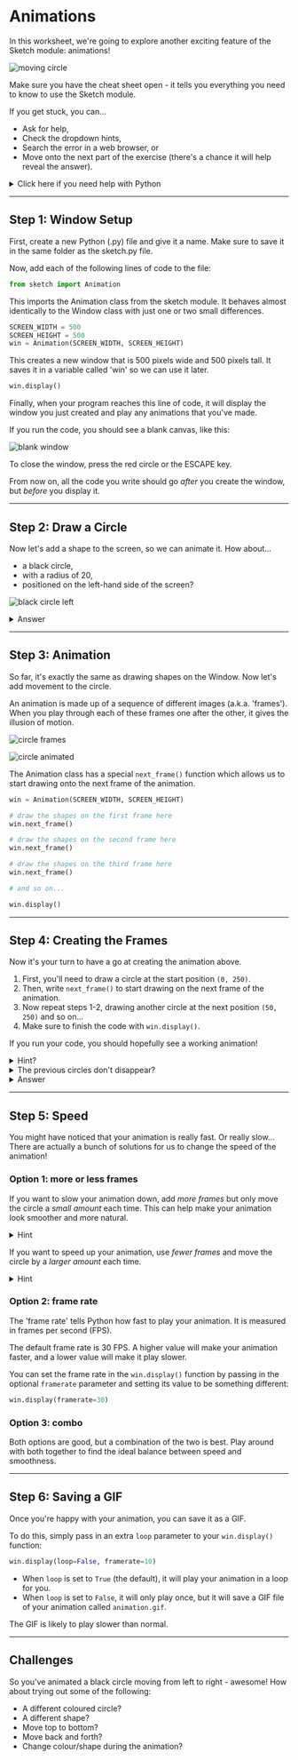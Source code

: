 # Animations

In this worksheet, we're going to explore another exciting feature of the Sketch module: animations!

![moving circle](../../.data/moving_circle.gif)

Make sure you have the cheat sheet open - it tells you everything you need to know to use the Sketch module.

If you get stuck, you can...
* Ask for help,
* Check the dropdown hints,
* Search the error in a web browser, or
* Move onto the next part of the exercise
  (there's a chance it will help reveal the answer).

<details>
    <summary>Click here if you need help with Python</summary>

The following resources may be useful for this worksheet:
* [variables](https://www.w3schools.com/python/python_variables.asp)
* [arrays (lists)](https://www.w3schools.com/python/python_lists.asp)
* [for loops (particularly nested loops)](https://www.w3schools.com/python/python_for_loops.asp)
</details>


---

## Step 1: Window Setup

First, create a new Python (.py) file and give it a name.
Make sure to save it in the same folder as the sketch.py file.

Now, add each of the following lines of code to the file:

```python
from sketch import Animation
```

This imports the Animation class from the sketch module.
It behaves almost identically to the Window class with just one or two small differences.

```python
SCREEN_WIDTH = 500
SCREEN_HEIGHT = 500
win = Animation(SCREEN_WIDTH, SCREEN_HEIGHT)
```

This creates a new window that is 500 pixels wide and 500 pixels tall.
It saves it in a variable called 'win' so we can use it later.

```python
win.display()
```

Finally, when your program reaches this line of code, it will display the window you just created 
and play any animations that you've made. 

If you run the code, you should see a blank canvas, like this:

![blank window](../../.data/blank_window.png)

To close the window, press the red circle or the ESCAPE key.

From now on, all the code you write should go _after_ you create the window, but _before_ you display it.


---

## Step 2: Draw a Circle

Now let's add a shape to the screen, so we can animate it.
How about...
* a black circle,
* with a radius of 20,
* positioned on the left-hand side of the screen?

![black circle left](../../.data/black_circle_left.JPEG)

<details>
    <summary>Answer</summary>

```python
from sketch import Animation

SCREEN_WIDTH = 500
SCREEN_HEIGHT = 500
win = Animation(SCREEN_WIDTH, SCREEN_HEIGHT)

black = [0, 0, 0]
centre = [0, SCREEN_HEIGHT / 2]
radius = 20

win.circle(black, centre, radius)
win.display()
```
</details>


---

## Step 3: Animation

So far, it's exactly the same as drawing shapes on the Window.
Now let's add movement to the circle.

An animation is made up of a sequence of different images (a.k.a. 'frames').
When you play through each of these frames one after the other, it gives the illusion of motion.

![circle frames](../../.data/circle_frames_clear.jpg)

![circle animated](../../.data/circle_animated.gif)

The Animation class has a special `next_frame()` function which allows us to start drawing onto the next frame of the animation.

```python
win = Animation(SCREEN_WIDTH, SCREEN_HEIGHT)

# draw the shapes on the first frame here
win.next_frame()

# draw the shapes on the second frame here
win.next_frame()

# draw the shapes on the third frame here
win.next_frame()

# and so on...

win.display()
```


---

## Step 4: Creating the Frames

Now it's your turn to have a go at creating the animation above.

1. First, you'll need to draw a circle at the start position `(0, 250)`.
2. Then, write `next_frame()` to start drawing on the next frame of the animation.
3. Now repeat steps 1-2, drawing another circle at the next position `(50, 250)` and so on...
4. Make sure to finish the code with `win.display()`.

If you run your code, you should hopefully see a working animation!

<details>
    <summary>Hint?</summary>

![circle frames](../../.data/circle_next_frame.jpg)
</details>

<details>
    <summary>The previous circles don't disappear?</summary>

Does your animation look something like this?
Or maybe there are just lots of circles that don't appear to animate at all?

![circle animation](../../.data/circle_animation_problem.gif)

This is because `next_frame()` doesn't create a blank window for you.
It actually makes a copy of the shapes on the previous frame.
Can you think of a way of clearing the window yourself by drawing a white rectangle on top of the screen?
</details>

<details>
    <summary>Answer</summary>

```python
from sketch import Animation

# First, create the window.
SCREEN_WIDTH = 500
SCREEN_HEIGHT = 500
win = Animation(SCREEN_WIDTH, SCREEN_HEIGHT)

# Let's define some helpful variables.
black = [0, 0, 0]
white = [255, 255, 255]
radius = 10
x = 0
y = SCREEN_HEIGHT / 2

# Use a FOR loop to repeat 10 times.
for i in range(10):
    # Cover up the screen completely with a white rectangle. 
    win.rectangle(white, [0, 0], SCREEN_WIDTH, SCREEN_HEIGHT)
    # Find the new position for the centre of the circle (the y position never changes).
    x = x + 50
    win.circle(black, [x, y], radius)
    # Move onto the next frame of the animation.
    win.next_frame()

win.display()
```
</details>


---

## Step 5: Speed

You might have noticed that your animation is really fast.
Or really slow...
There are actually a bunch of solutions for us to change the speed of the animation!

### Option 1: more or less frames

If you want to slow your animation down, add _more frames_ but only move the circle a _small amount_ each time.
This can help make your animation look smoother and more natural.

<details>
    <summary>Hint</summary>

Try repeating the loop 500 times, moving the circle just 1 pixel to the right each time.
</details>

If you want to speed up your animation, use _fewer frames_ and move the circle by a _larger amount_ each time.

<details>
    <summary>Hint</summary>

Try repeating the loop just 5 times, but move the circle 100 pixels to the right every frame.
It might get a bit crazy.
</details>

### Option 2: frame rate

The 'frame rate' tells Python how fast to play your animation.
It is measured in frames per second (FPS).

The default frame rate is 30 FPS.
A higher value will make your animation faster, and a lower value will make it play slower.

You can set the frame rate in the `win.display()` function by passing in the optional `framerate` parameter and setting its value to be something different:

```python
win.display(framerate=30)
```

### Option 3: combo

Both options are good, but a combination of the two is best.
Play around with both together to find the ideal balance between speed and smoothness.


---

## Step 6: Saving a GIF

Once you're happy with your animation, you can save it as a GIF.

To do this, simply pass in an extra `loop` parameter to your `win.display()` function:

```python
win.display(loop=False, framerate=10)
```

* When `loop` is set to `True` (the default), it will play your animation in a loop for you.
* When `loop` is set to `False`, it will only play once, but it will save a GIF file of your animation called `animation.gif`.

The GIF is likely to play slower than normal.

---

## Challenges

So you've animated a black circle moving from left to right - awesome!
How about trying out some of the following:
* A different coloured circle?
* A different shape?
* Move top to bottom?
* Move back and forth?
* Change colour/shape during the animation?
